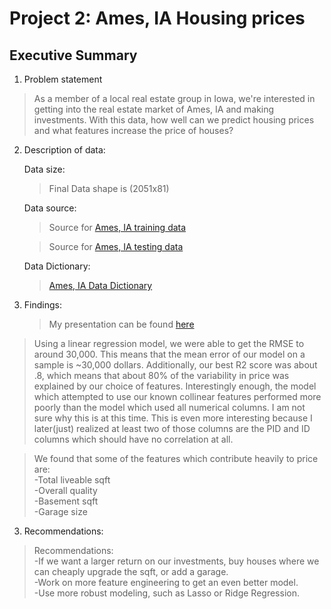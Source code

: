 # Project 2: Ames, IA Housing prices


## Executive Summary
1. Problem statement

>As a member of a local real estate group in Iowa, we're interested in getting into the real estate market of Ames, IA and making investments. With this data, how well can we predict housing prices and what features increase the price of houses?

2. Description of data:

	Data size:
	 >Final Data shape is (2051x81)
	
	Data source:
	 >Source for [Ames, IA training data](./datasets/train.csv)
	
	 >Source for [Ames, IA testing data](./datasets/test.csv)
	
	Data Dictionary:
	> [Ames, IA Data Dictionary](AmesHousing.txt)

3. Findings:

	>My presentation can be found [here](presentation.pdf)

>  Using a linear regression model, we were able to get the RMSE to around 30,000. This means that the mean error of our model on a sample is ~30,000 dollars. Additionally, our best R2 score was about .8, which means that about 80% of the variability in price was explained by our choice of features. Interestingly enough, the model which attempted to use our known collinear features performed more poorly than the model which used all numerical columns. I am not sure why this is at this time. This is even more interesting because I later(just) realized at least two of those columns are the PID and ID columns which should have no correlation at all.

>  We found that some of the features which contribute heavily to price are:  
-Total liveable sqft  
-Overall quality  
-Basement sqft  
-Garage size

 
3. Recommendations:

>Recommendations:  
-If we want a larger return on our investments, buy houses where we can cheaply upgrade the sqft, or add a garage.  
-Work on more feature engineering to get an even better model.   
-Use more robust modeling, such as Lasso or Ridge Regression.  
